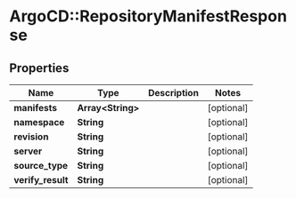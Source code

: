 # ArgoCD::RepositoryManifestResponse

## Properties
Name | Type | Description | Notes
------------ | ------------- | ------------- | -------------
**manifests** | **Array&lt;String&gt;** |  | [optional] 
**namespace** | **String** |  | [optional] 
**revision** | **String** |  | [optional] 
**server** | **String** |  | [optional] 
**source_type** | **String** |  | [optional] 
**verify_result** | **String** |  | [optional] 


